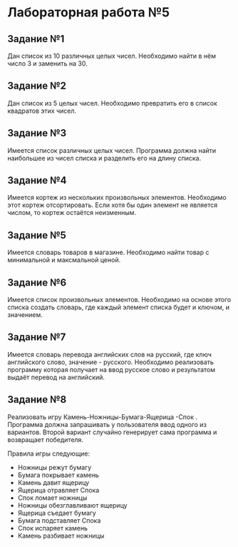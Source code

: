# Лабораторная работа №5

## Задание №1

Дан список из 10 различных целых чисел. Необходимо найти в нём число 3 и заменить на 30.

## Задание №2

Дан список из 5 целых чисел. Необходимо превратить его в список квадратов этих чисел.

## Задание №3

Имеется список различных целых чисел. Программа должна найти наибольшее из чисел списка и разделить его на длину списка.

## Задание №4

Имеется кортеж из нескольких произвольных элементов. Необходимо этот кортеж отсортировать. Если хотя бы один элемент не является числом, то кортеж остаётся неизменным.

## Задание №5

Имеется словарь товаров в магазине. Необходимо найти товар с минимальной и максмальной ценой.

## Задание №6

Имеется список произвольных элементов. Необходимо на основе этого списка создать словарь, где каждый элемент списка будет и ключом, и значением.

## Задание №7

Имеется словарь перевода английских слов на русский, где ключ английского слово, значение - русского. Необходимо реализовать программу которая получает на ввод русское слово и результатом выдаёт перевод на английский.

## Задание №8

Реализовать игру Камень-Ножницы-Бумага-Ящерица -Спок . Программа должна запрашивать у пользователя ввод одного из вариантов. Второй вариант случайно генерирует сама программа и возвращает победителя.

Правила игры следующие:
- Ножницы режут бумагу
- Бумага покрывает камень
- Камень давит ящерицу
- Ящерица отравляет Спока
- Спок ломает ножницы
- Ножницы обезглавливают ящерицу
- Ящерица съедает бумагу
- Бумага подставляет Спока
- Спок испаряет камень
- Камень разбивает ножницы